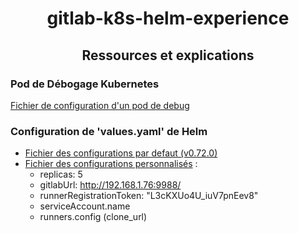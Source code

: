  # <center> gitlab-k8s-helm-experience</center>
 ## <center> Ressources et explications</center>
 ### Pod de Débogage Kubernetes 
  [Fichier de configuration d'un pod de debug](createDebugPod.yaml)
 ### Configuration de 'values.yaml' de Helm 
 - [Fichier des configurations  par defaut (v0.72.0)](configHelm/values0.72.0.yaml)
 - [Fichier des configurations personnalisés](configHelm/values.yaml) :
    -  replicas: 5
    - gitlabUrl: http://192.168.1.76:9988/
    - runnerRegistrationToken: "L3cKXUo4U_iuV7pnEev8"
    - serviceAccount.name
    - runners.config (clone_url)


